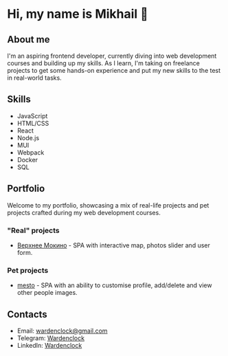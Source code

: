 # Hi, my name is Mikhail :clap:

## About me

I'm an aspiring frontend developer, currently diving into web development courses and building up my skills. As I learn, I'm taking on freelance projects to get some hands-on experience and put my new skills to the test in real-world tasks.

## Skills

- JavaScript
- HTML/CSS
- React
- Node.js
- MUI
- Webpack
- Docker
- SQL

## Portfolio
Welcome to my portfolio, showcasing a mix of real-life projects and pet projects crafted during my web development courses.

### "Real" projects 
- [Верхнее Мокино](https://земля159.рф/) - SPA with interactive map, photos slider and user form.

### Pet projects
- [mesto](https://wardenclock1759.github.io/mesto/) - SPA with an ability to customise profile, add/delete and view other people images. 

## Contacts

- Email: wardenclock@gmail.com
- Telegram: [Wardenclock](https://t.me/wardenclock)
- LinkedIn: [Wardenclock](https://www.linkedin.com/in/wardenclock)
